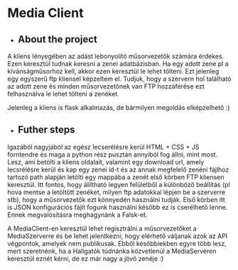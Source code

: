 # Media Client

* ## About the project
A kliens lényegében az adást lebonyolító műsorvezetők számára érdekes. Ezen keresztül tudnak keresni a zenei adatbázisban. Ha egy adott zene pl a kívánságműsorhoz kell, akkor ezen keresztül le lehet tölteni. Ezt jelenleg egy egyszerű ftp kliensel képzeltem el. Tudjuk, hogy a szervern hol található az adott zene és minden műsorvezetőnek van FTP hozzáférése ezt felhasználva le lehet tölteni a zenéket. 

Jelenleg a kliens is flask alkalmazás, de bármilyen megoldás elképzelhető :) 

* ## Futher steps

Igazából nagyjából az egész lecserélésre kerül HTML + CSS + JS forntendre és maga a python rész pusztán annyiból fog állni, mint most. Lesz, ami betölti a kliens oldalait, valamint egy download url, amely lecsrélésre kerül és kap egy zenei id-t és az annak megfelelő zenéni fájlhoz tartozó path alapján letölti egy mappába a zenét első körben FTP kliensen keresztül. Itt fontos, hogy álíltható legyen felületből a különböző beállítás (pl hova mentse a letöltött zenéket, milyen ftp adatokkal lépjen be a szerverre stb), hogy a műsorvezetők ezt könnyedén használni tudják. Első körben itt is JSON konfigurációs fájlt fogunk használni később ez is cserélhető lenne.  Ennek megvalósításra meghagynánk a Falsk-et. 

A MediaClient-en keresztül lehet regisztrálni a műsorvezetőket a MediaSzerverre és be lehet jelentkezni, hogy elérhető váljanak azok az API végpontok, amelyek nem publikusak. Ebből későbbiekben egyre több lesz, mert szeretnénk, ha a Hallgatók túdnánka közvetlenül a MediaServeren keresztül eznét kérni, de ez már nagy a jövő zenéje :)

